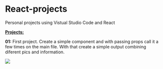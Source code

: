 # React-projects
Personal projects using Vistual Studio Code and React

**<u>Projects:</u>**

**01:** First project. Create a simple component and with passing props call it a few times on the main file. With that create a simple output combining diferent pics and information.

![](Final-Result.jpg)
